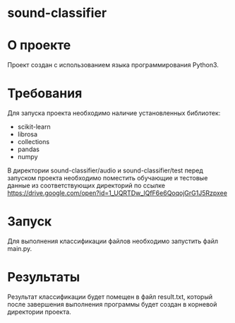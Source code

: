 # sound-classifier
# О проекте
Проект создан с использованием языка программирования Python3.


# Требования
Для запуска проекта необходимо наличие установленных библиотек:
* scikit-learn
* librosa
* collections
* pandas
* numpy


В директории sound-classifier/audio и sound-classifier/test перед запуском проекта необходимо поместить обучающие и тестовые данные из соответствующих директорий по ссылке https://drive.google.com/open?id=1_UQRTDw_lQfF6e6QoqojGrG1J5Rzpxee


# Запуск
Для выполнения классификации файлов необходимо запустить файл main.py.


# Результаты
Результат классификации будет помещен в файл result.txt, который после завершения выполнения программы будет создан в корневой директории проекта.
